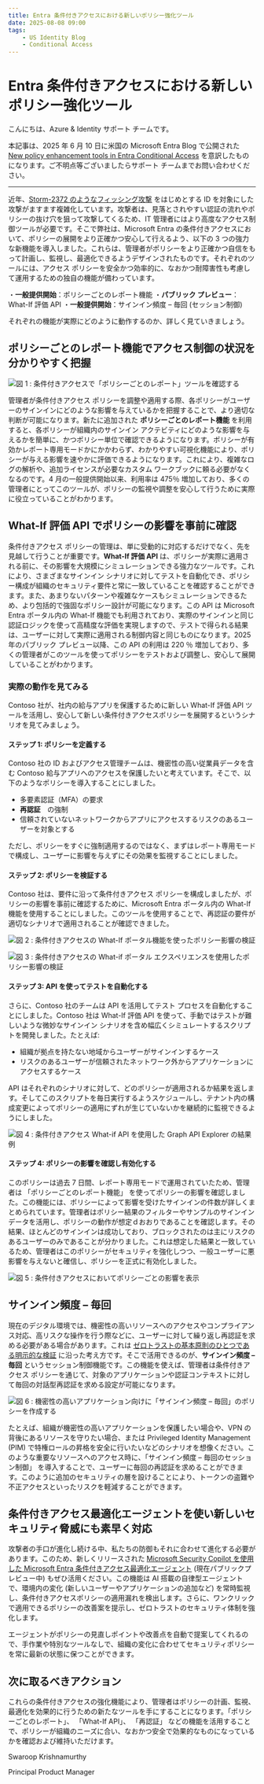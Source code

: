```yaml
---
title: Entra 条件付きアクセスにおける新しいポリシー強化ツール
date: 2025-08-08 09:00
tags:
    - US Identity Blog
    - Conditional Access
---
```


# Entra 条件付きアクセスにおける新しいポリシー強化ツール

こんにちは、Azure & Identity サポート チームです。

本記事は、2025 年 6 月 10 日に米国の Microsoft Entra Blog で公開された [New policy enhancement tools in Entra Conditional Access](https://techcommunity.microsoft.com/blog/microsoft-entra-blog/new-policy-enhancement-tools-in-entra-conditional-access/4418866) を意訳したものになります。ご不明点等ございましたらサポート チームまでお問い合わせください。

----

近年、[Storm-2372 のようなフィッシング攻撃](https://www.microsoft.com/en-us/security/blog/2025/02/13/storm-2372-conducts-device-code-phishing-campaign/) をはじめとする ID を対象にした攻撃がますます複雑化しています。攻撃者は、見落とされやすい認証の流れやポリシーの抜け穴を狙って攻撃してくるため、IT 管理者にはより高度なアクセス制御ツールが必要です。そこで弊社は、Microsoft Entra の条件付きアクセスにおいて、ポリシーの展開をより正確かつ安心して行えるよう、以下の 3 つの強力な新機能を導入しました。これらは、管理者がポリシーをより正確かつ自信をもって計画し、監視し、最適化できるようデザインされたものです。それぞれのツールには、アクセス ポリシーを安全かつ効率的に、なおかつ耐障害性も考慮して運用するための独自の機能が備わっています。

・**一般提供開始**：ポリシーごとのレポート機能
・**パブリック プレビュー**：What-If 評価 API
・**一般提供開始**：サインイン頻度 – 毎回 (セッション制御)

それぞれの機能が実際にどのように動作するのか、詳しく見ていきましょう。

## ポリシーごとのレポート機能でアクセス制御の状況を分かりやすく把握
![図 1 : 条件付きアクセスで「ポリシーごとのレポート」ツールを確認する](./new-policy-enhancement-tools-in-entra-conditional-access/new-policy-enhancement-tools-in-entra-conditional-access1.png)

管理者が条件付きアクセス ポリシーを調整や適用する際、各ポリシーがユーザーのサインインにどのような影響を与えているかを把握することで、より適切な判断が可能になります。新たに追加された **ポリシーごとのレポート機能** を利用すると、各ポリシーが組織内のサインイン アクテビティにどのような影響を与えるかを簡単に、かつポリシー単位で確認できるようになります。ポリシーが有効かレポート専用モードかにかかわらず、わかりやすい可視化機能により、ポリシーが与える影響を速やかに評価できるようになります。これにより、複雑なログの解析や、追加ライセンスが必要なカスタム ワークブックに頼る必要がなくなるのです。4 月の一般提供開始以来、利用率は 475％ 増加しており、多くの管理者にとってこのツールが、ポリシーの監視や調整を安心して行うために実際に役立っていることがわかります。

## What-If 評価 API でポリシーの影響を事前に確認

条件付きアクセス ポリシーの管理は、単に受動的に対応するだけでなく、先を見越して行うことが重要です。**What-If 評価 API** は、ポリシーが実際に適用される前に、その影響を大規模にシミュレーションできる強力なツールです。これにより、さまざまなサインイン シナリオに対してテストを自動化でき、ポリシー構成が組織のセキュリティ要件と常に一致していることを確認することができます。また、あまりないパターンや複雑なケースもシミュレーションできるため、より包括的で強固なポリシー設計が可能になります。この API は Microsoft Entra ポータル内の What-If 機能でも利用されており、実際のサインインと同じ認証ロジックを使って高精度な評価を実現しますので、テストで得られる結果は、ユーザーに対して実際に適用される制御内容と同じものになります。2025 年のパブリック プレビュー以降、この API の利用は 220 ％ 増加しており、多くの管理者がこのツールを使ってポリシーをテストおよび調整し、安心して展開していることがわかります。

### 実際の動作を見てみる

Contoso 社が、社内の給与アプリを保護するために新しい What-If 評価 API ツールを活用し、安心して新しい条件付きアクセスポリシーを展開するというシナリオを見てみましょう。

#### ステップ 1: ポリシーを定義する

Contoso 社の ID およびアクセス管理チームは、機密性の高い従業員データを含む Contoso 給与アプリへのアクセスを保護したいと考えています。そこで、以下のようなポリシーを導入することにしました。

- 多要素認証（MFA）の要求
- **再認証**　の強制
- 信頼されていないネットワークからアプリにアクセスするリスクのあるユーザーを対象とする

ただし、ポリシーをすぐに強制適用するのではなく、まずはレポート専用モードで構成し、ユーザーに影響を与えずにその効果を監視することにしました。

#### ステップ 2: ポリシーを検証する

Contoso 社は、要件に沿って条件付きアクセス ポリシーを構成しましたが、ポリシーの影響を事前に確認するために、Microsoft Entra ポータル内の What-If 機能を使用することにしました。このツールを使用することで、再認証の要件が適切なシナリオで適用されることが確認できました。

![図 2 : 条件付きアクセスの What-If ポータル機能を使ったポリシー影響の検証](./new-policy-enhancement-tools-in-entra-conditional-access/new-policy-enhancement-tools-in-entra-conditional-access2.png)

![図 3 : 条件付きアクセスの What-if ポータル エクスペリエンスを使用したポリシー影響の検証](./new-policy-enhancement-tools-in-entra-conditional-access/new-policy-enhancement-tools-in-entra-conditional-access3.png)

#### ステップ 3: API を使ってテストを自動化する

さらに、Contoso 社のチームは API を活用してテスト プロセスを自動化することにしました。Contoso 社は What-If 評価 API を使って、手動ではテストが難しいような微妙なサインイン シナリオを含め幅広くシミュレートするスクリプトを開発しました。たとえば:

- 組織が拠点を持たない地域からユーザーがサインインするケース
- リスクのあるユーザーが信頼されたネットワーク外からアプリケーションにアクセスするケース

API はそれぞれのシナリオに対して、どのポリシーが適用されるか結果を返します。そしてこのスクリプトを毎日実行するようスケジュールし、テナント内の構成変更によってポリシーの適用にずれが生じていないかを継続的に監視できるようにしました。

![図 4 : 条件付きアクセス What-if API を使用した Graph API Explorer の結果例](./new-policy-enhancement-tools-in-entra-conditional-access/new-policy-enhancement-tools-in-entra-conditional-access4.png)


#### ステップ 4: ポリシーの影響を確認し有効化する

このポリシーは過去 7 日間、レポート専用モードで運用されていたため、管理者は 「ポリシーごとのレポート機能」 を使ってポリシーの影響を確認しました。この機能には、ポリシーによって影響を受けたサインインの件数が詳しくまとめられています。管理者はポリシー結果のフィルターやサンプルのサインイン データを活用し、ポリシーの動作が想定ｄおおりであることを確認します。その結果、ほとんどのサインインは成功しており、ブロックされたのは主にリスクのあるユーザーのみであることが分かりました。これは想定した結果と一致しているため、管理者はこのポリシーがセキュリティを強化しつつ、一般ユーザーに悪影響を与えないと確信し、ポリシーを正式に有効化しました。

![図 5 : 条件付きアクセスにおいてポリシーごとの影響を表示](./new-policy-enhancement-tools-in-entra-conditional-access/new-policy-enhancement-tools-in-entra-conditional-access5.png)

## サインイン頻度 – 毎回

現在のデジタル環境では、機密性の高いリソースへのアクセスやコンプライアンス対応、高リスクな操作を行う際などに、ユーザーに対して繰り返し再認証を求める必要がある場合があります。これは [ゼロトラストの基本原則のひとつである明示的な検証](https://learn.microsoft.com/ja-jp/security/zero-trust/zero-trust-overview) に沿った考え方です。そこで活用できるのが、**サインイン頻度 – 毎回** というセッション制御機能です。この機能を使えば、管理者は条件付きアクセス ポリシーを通じて、対象のアプリケーションや認証コンテキストに対して毎回の対話型再認証を求める設定が可能になります。

![図 6 : 機密性の高いアプリケーション向けに「サインイン頻度 – 毎回」のポリシーを作成する](./new-policy-enhancement-tools-in-entra-conditional-access/new-policy-enhancement-tools-in-entra-conditional-access6.png)

たとえば、組織が機密性の高いアプリケーションを保護したい場合や、VPN の背後にあるリソースを守りたい場合、または Privileged Identity Management (PIM) で特権ロールの昇格を安全に行いたいなどのシナリオを想像ください。このような重要なリソースへのアクセス時に、「サインイン頻度 – 毎回のセッション制御」 を導入することで、ユーザーに毎回の再認証を求めることができます。このように追加のセキュリティの層を設けることにより、トークンの盗難や不正アクセスといったリスクを軽減することができます。

## 条件付きアクセス最適化エージェントを使い新しいセキュリティ脅威にも素早く対応

攻撃者の手口が進化し続ける中、私たちの防御もそれに合わせて進化する必要があります。このため、新しくリリースされた [Microsoft Security Copilot を使用した Microsoft Entra 条件付きアクセス最適化エージェント](https://learn.microsoft.com/ja-jp/entra/identity/conditional-access/agent-optimization) (現在パブリックプレビュー中) もぜひ活用ください。この機能は AI 搭載の自律型エージェントで、環境内の変化 (新しいユーザーやアプリケーションの追加など) を常時監視し、条件付きアクセスポリシーの適用漏れを検出します。さらに、ワンクリックで適用できるポリシーの改善案を提示し、ゼロトラストのセキュリティ体制を強化します。

エージェントがポリシーの見直しポイントや改善点を自動で提案してくれるので、手作業や特別なツールなしで、組織の変化に合わせてセキュリティポリシーを常に最新の状態に保つことができます。

## 次に取るべきアクション

これらの条件付きアクセスの強化機能により、管理者はポリシーの計画、監視、最適化を効果的に行うための新たなツールを手にすることになります。「ポリシーごとのレポート」、 「What-If API」、 「再認証」 などの機能を活用することで、ポリシーが組織のニーズに合い、なおかつ安全で効果的なものになっているかを確認および維持いただけます。


Swaroop Krishnamurthy  

Principal Product Manager 

